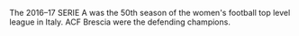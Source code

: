 The 2016–17 SERIE A was the 50th season of the women's football top level league in Italy. ACF Brescia were the defending champions.
